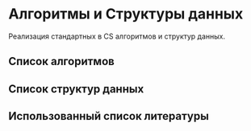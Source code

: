 # Алгоритмы и Структуры данных

Реализация стандартных в CS алгоритмов и структур данных.

## Список алгоритмов

## Список структур данных

## Использованный список литературы
